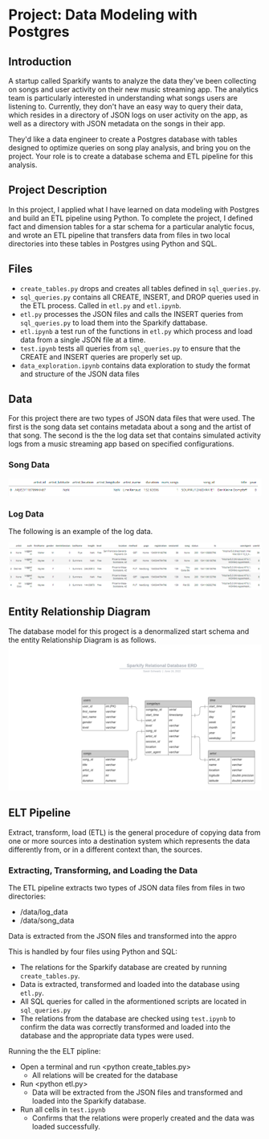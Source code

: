 # Project: Data Modeling with Postgres

## Introduction
A startup called Sparkify wants to analyze the data they've been collecting on songs and user activity on their new music streaming app. The analytics team is particularly interested in understanding what songs users are listening to. Currently, they don't have an easy way to query their data, which resides in a directory of JSON logs on user activity on the app, as well as a directory with JSON metadata on the songs in their app.

They'd like a data engineer to create a Postgres database with tables designed to optimize queries on song play analysis, and bring you on the project. Your role is to create a database schema and ETL pipeline for this analysis. 

## Project Description
In this project, I applied what I have learned on data modeling with Postgres and build an ETL pipeline using Python. To complete the project, I defined fact and dimension tables for a star schema for a particular analytic focus, and wrote an ETL pipeline that transfers data from files in two local directories into these tables in Postgres using Python and SQL. 

## Files

- `create_tables.py` drops and creates all tables defined in `sql_queries.py`. 
- `sql_queries.py` contains all CREATE, INSERT, and DROP queries used in the ETL process. Called in `etl.py` and `etl.ipynb`.
- `etl.py` processes the JSON files and calls the INSERT queries from `sql_queries.py` to load them into the Sparkify dattabase.
- `etl.ipynb`  a test run of the functions in `etl.py` which process and load data from a single JSON file at a time.
- `test.ipynb` tests all queries from `sql_queries.py` to ensure that the CREATE and INSERT queries are properly set up. 
- `data_exploration.ipynb` contains data exploration to study the format and structure of the JSON data files

## Data
For this project there are two types of JSON data files that were used. The first is the song data set contains metadata about a song and the artist of that song.
The second is the the log data set that contains simulated activity logs from a music streaming app based on specified configurations.

### Song Data
![My Image](pictures/song_data_head.png)

### Log Data

The following is an example of the log data.

![My Image](pictures/log_data_head.png)


## Entity Relationship Diagram

The database model for this progect is a denormalized start schema and the entity Relationship Diagram is as follows.
![My Image](pictures/sparkifyDB.png)

## ELT Pipeline
Extract, transform, load (ETL) is the general procedure of copying data from one or more sources into a destination system which represents the data differently from, or in a different context than, the sources.

### Extracting, Transforming, and Loading the Data

The ETL pipeline extracts two types of JSON data files from files in two directories:

- /data/log_data 
- /data/song_data

Data is extracted from the JSON files and transformed into the appro


This is handled by four files using Python and SQL:

- The relations for the  Sparkify database are created by running `create_tables.py`.
- Data is extracted, transformed and loaded into the database using `etl.py`.
- All SQL queries for called in the aformentioned scripts are located in `sql_queries.py`
- The relations from the database are checked using `test.ipynb` to confirm the data was correctly transformed and loaded into the database and the appropriate data types were used.


Running the the ELT pipline:
- Open a terminal and run \<python create_tables.py\>
    - All relations will be created for the database
- Run \<python etl.py\>
    - Data will be extracted from the JSON files and transformed and loaded into the Sparkify database.
- Run all cells in `test.ipynb` 
    - Confirms that the relations were properly created and the data was loaded successfully.
  
